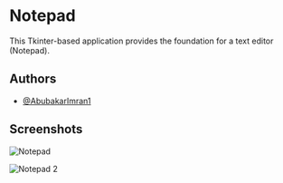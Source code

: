
# Notepad

This Tkinter-based application provides the foundation for a text editor (Notepad).



## Authors

- [@AbubakarImran1](https://www.github.com/AbubakarImran1)


## Screenshots

![Notepad](https://github.com/AbubakarImran1/Projects-repo/assets/107814983/42b15cbe-6e8d-4fca-8aee-2a11dfc2f5ea)

![Notepad 2](https://github.com/AbubakarImran1/Projects-repo/assets/107814983/083fb1c3-68c7-43e0-9f75-3be5b1a05e8c)

